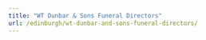 ```yaml
---
title: "WT Dunbar & Sons Funeral Directors"
url: /edinburgh/wt-dunbar-and-sons-funeral-directors/
---
```

